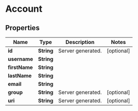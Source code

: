 # Account

## Properties
Name | Type | Description | Notes
------------ | ------------- | ------------- | -------------
**id** | **String** | Server generated. |  [optional]
**username** | **String** |  | 
**firstName** | **String** |  | 
**lastName** | **String** |  | 
**email** | **String** |  | 
**group** | **String** | Server generated. |  [optional]
**uri** | **String** | Server generated. |  [optional]
